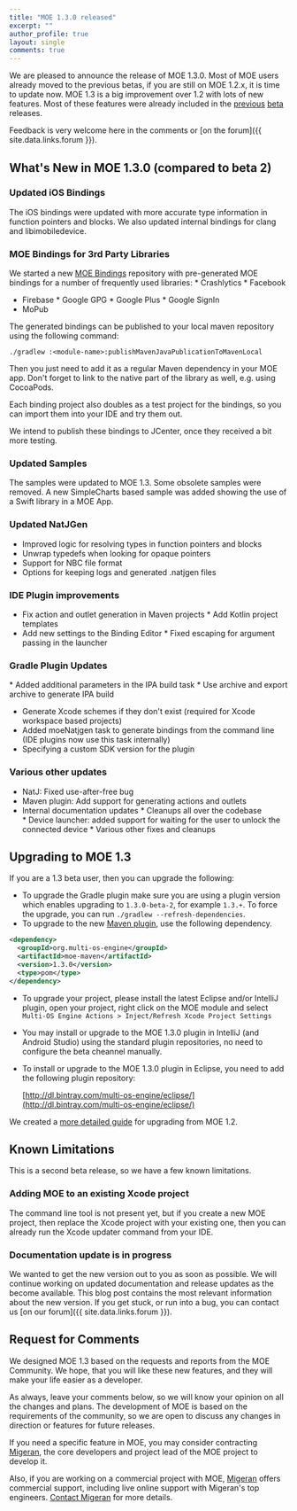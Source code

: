 ```yaml
---
title: "MOE 1.3.0 released"
excerpt: ""
author_profile: true
layout: single
comments: true
---
```


We are pleased to announce the release of MOE 1.3.0. Most of MOE users already moved to the previous betas, if you are still on MOE 1.2.x, it is time to update now. MOE 1.3 is a big improvement over 1.2 with lots of new features. Most of these features were already included in the [previous](/blog/2016-12-16-moe-1.3.0-beta-1-released/) [beta](/blog/2017-01-25-moe-1.3.0-beta-2-released/) releases. 

Feedback is very welcome here in the comments or [on the forum]({{ site.data.links.forum }}).

## What's New in MOE 1.3.0 (compared to beta 2)

### Updated iOS Bindings

The iOS bindings were updated with more accurate type information in function pointers and blocks. We also updated internal bindings for clang and libimobiledevice. 

### MOE Bindings for 3rd Party Libraries

We started a new [MOE Bindings](https://github.com/multi-os-engine/moe-bindings) repository with pre-generated MOE bindings for a number of frequently used libraries:
* Crashlytics
* Facebook
* Firebase 
* Google GPG
* Google Plus
* Google SignIn
* MoPub

The generated bindings can be published to your local maven repository using the following command:

```shell
./gradlew :<module-name>:publishMavenJavaPublicationToMavenLocal
```   

Then you just need to add it as a regular Maven dependency in your MOE app. Don't forget to link to the native part of the library as well, e.g. using CocoaPods.

Each binding project also doubles as a test project for the bindings, so you can import them into your IDE and try them out.

We intend to publish these bindings to JCenter, once they received a bit more testing.

### Updated Samples

The samples were updated to MOE 1.3. Some obsolete samples were removed. A new SimpleCharts based sample was added showing the use of a Swift library in a MOE App.

### Updated NatJGen

* Improved logic for resolving types in function pointers and blocks
* Unwrap typedefs when looking for opaque pointers
* Support for NBC file format
* Options for keeping logs and generated .natjgen files 

### IDE Plugin improvements

* Fix action and outlet generation in Maven projects
* Add Kotlin project templates
* Add new settings to the Binding Editor
* Fixed escaping for argument passing in the launcher

### Gradle Plugin Updates

* Added additional parameters in the IPA build task
* Use archive and export archive to generate IPA build
* Generate Xcode schemes if they don't exist (required for Xcode workspace based projects)
* Added moeNatjgen task to generate bindings from the command line (IDE plugins now use this task internally)
* Specifying a custom SDK version for the plugin

### Various other updates

* NatJ: Fixed use-after-free bug
* Maven plugin: Add support for generating actions and outlets
* Internal documentation updates
* Cleanups all over the codebase
* Device launcher: added support for waiting for the user to unlock the connected device
* Various other fixes and cleanups

## Upgrading to MOE 1.3

If you are a 1.3 beta user, then you can upgrade the following:

- To upgrade the Gradle plugin make sure you are using a plugin version which enables upgrading to `1.3.0-beta-2`, for example `1.3.+`. To force the upgrade, you can run `./gradlew --refresh-dependencies`.
- To upgrade to the new [Maven plugin](https://bintray.com/multi-os-engine/maven-dev/moe-maven/1.3.0), use the following dependency.

```xml
<dependency>
  <groupId>org.multi-os-engine</groupId>
  <artifactId>moe-maven</artifactId>
  <version>1.3.0</version>
  <type>pom</type>
</dependency>
```

* To upgrade your project, please install the latest Eclipse and/or IntelliJ plugin, open your project, right click on the MOE module and select `Multi-OS Engine Actions > Inject/Refresh Xcode Project Settings`
* You may install or upgrade to the MOE 1.3.0 plugin in IntelliJ (and Android Studio) using the standard plugin repositories, no need to configure the beta cheannel manually.
* To install or upgrade to the MOE 1.3.0 plugin in Eclipse, you need to add the following plugin repository:
	
	[http://dl.bintray.com/multi-os-engine/eclipse/](http://dl.bintray.com/multi-os-engine/eclipse/)

We created a [more detailed guide](https://github.com/multi-os-engine/moe-plugin-gradle/blob/master/doc/Upgrading-to-Multi-OS-Engine-1.3.md) for upgrading from MOE 1.2.

## Known Limitations

This is a second beta release, so we have a few known limitations.

### Adding MOE to an existing Xcode project

The command line tool is not present yet, but if you create a new MOE project, then replace the Xcode project with your existing one, then you can already run the Xcode updater command from your IDE.

### Documentation update is in progress

We wanted to get the new version out to you as soon as possible. We will continue working on updated documentation and release updates as the become available. This blog post contains the most relevant information about the new version. If you get stuck, or run into a bug, you can contact us [on our forum]({{ site.data.links.forum }}).

## Request for Comments

 We designed MOE 1.3 based on the requests and reports from the MOE Community. We hope, that you will like these new features, and they will make your life easier as a developer.

As always, leave your comments below, so we will know your opinion on all the changes and plans. The development of MOE is based on the requirements of the community, so we are open to discuss any changes in direction or features for future releases.

If you need a specific feature in MOE, you may consider contracting  [Migeran](https://migeran.com), the core developers and project lead of the MOE project to develop it.

Also, if you are working on a commercial project with MOE, [Migeran](https://migeran.com) offers commercial support, including live online support with Migeran's top engineers. [Contact Migeran](https://migeran.com/contact/) for more details.
